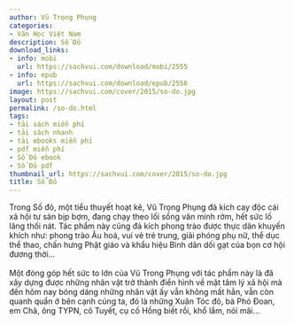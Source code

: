 ```yaml
---
author: Vũ Trọng Phụng
categories:
- Văn Học Việt Nam
description: Số Đỏ
download_links:
- info: mobi
  url: https://sachvui.com/download/mobi/2555
- info: epub
  url: https://sachvui.com/download/epub/2556
image: https://sachvui.com/cover/2015/so-do.jpg
layout: post
permalink: /so-do.html
tags:
- tải sách miễn phí
- tải sách nhanh
- tải ebooks miễn phí
- pdf miễn phí
- Số Đỏ ebook
- Số Đỏ pdf
thumbnail_url: https://sachvui.com/cover/2015/so-do.jpg
title: Số Đỏ
---
```


 <div class="item-desc text-justify"> <p>Trong Số đỏ, một tiểu thuyết hoạt kê, Vũ Trọng Phụng đả kích cay độc cái xã hội tư sản bịp bợm, đang chạy theo lối sống văn minh rởm, hết sức lố lăng thối nát. Tác phẩm này cũng đả kích phong trào được thực dân khuyến khích như: phong trào Âu hoá, vui vẻ trẻ trung, giải phóng phụ nữ, thể dục thể thao, chấn hưng Phật giáo và khẩu hiệu Bình dân dối gạt của bọn cơ hội đương thời...<br><br>Một đóng góp hết sức to lớn của Vũ Trong Phụng với tác phẩm này là đã xây dựng được những nhân vật trở thành điển hình về mặt tâm lý xã hội mà đến hôm nay bóng dáng những nhân vật ấy vẫn không mất hẳn, vẫn còn quanh quẩn ở bên cạnh cúng ta, đó là những Xuân Tóc đỏ, bà Phó Đoan, em Chã, ông TYPN, cô Tuyết, cụ cố Hồng biết rồi, khổ lắm, nói mãi...<br> </p> </div>